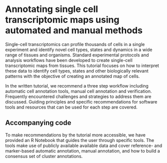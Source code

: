 # Annotating single cell transcriptomic maps using automated and manual methods

Single-cell transcriptomics can profile thousands of cells in a single experiment and identify novel cell types, states and dynamics in a wide range of tissues and organisms. Standard experimental protocols and analysis workflows have been developed to create single-cell transcriptomic maps from tissues. This tutorial focuses on how to interpret these data to identify cell types, states and other biologically relevant patterns with the objective of creating an annotated map of cells.

In the written tutorial, we recommend a three step workflow including automatic cell annotation tools, manual cell annotation and verification. Frequently encountered challenges and strategies to address them are discussed. Guiding principles and specific recommendations for software tools and resources that can be used for each step are covered.

## Accompanying code

To make recommendations by the tutorial more accessible, we have provided an R Notebook that guides the user through specific tools. The tools make use of publicly available available data and cover reference- and marker-based automatic annotation, manual annotation, and how to build a consensus set of cluster annotations.
